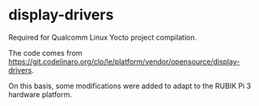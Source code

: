 display-drivers
===============

Required for Qualcomm Linux Yocto project compilation.

The code comes from https://git.codelinaro.org/clo/le/platform/vendor/opensource/display-drivers.

On this basis, some modifications were added to adapt to the RUBIK Pi 3 hardware platform.
